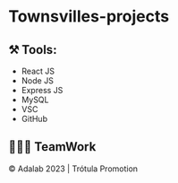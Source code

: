 # Townsvilles-projects
## ⚒️ Tools: 

- React JS
- Node JS
- Express JS
- MySQL
- VSC 
- GitHub

## 👩🏻‍💻 TeamWork 

© Adalab 2023 | Trótula Promotion
